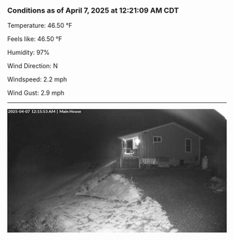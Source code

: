 ### Conditions as of April 7, 2025 at 12:21:09 AM CDT 

Temperature: 46.50 &deg;F

Feels like: 46.50 &deg;F

Humidity: 97%

Wind Direction: N

Windspeed: 2.2 mph

Wind Gust: 2.9 mph

---

<img src="./images/latest.jpeg"/>

